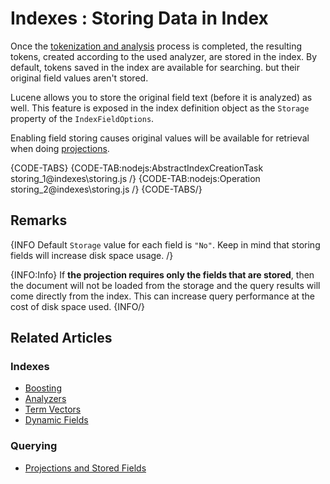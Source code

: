 # Indexes : Storing Data in Index

Once the [tokenization and analysis](../indexes/using-analyzers) process is completed, the resulting tokens, created according to the used analyzer, are stored in the index.
By default, tokens saved in the index are available for searching. but their original field values aren't stored.

Lucene allows you to store the original field text (before it is analyzed) as well. This feature is exposed in the index definition object as the `Storage` property of the `IndexFieldOptions`.

Enabling field storing causes original values will be available for retrieval when doing [projections](../indexes/querying/projections).

{CODE-TABS}
{CODE-TAB:nodejs:AbstractIndexCreationTask storing_1@indexes\storing.js /}
{CODE-TAB:nodejs:Operation storing_2@indexes\storing.js /}
{CODE-TABS/}

## Remarks

{INFO Default `Storage` value for each field is `"No"`. Keep in mind that storing fields will increase disk space usage. /}

{INFO:Info}
If **the projection requires only the fields that are stored**, then the document will not be loaded from the storage and the query results will come directly from the index. This can increase query performance at the cost of disk space used.
{INFO/}

## Related Articles

### Indexes

- [Boosting](../indexes/boosting)
- [Analyzers](../indexes/using-analyzers)
- [Term Vectors](../indexes/using-term-vectors)
- [Dynamic Fields](../indexes/using-dynamic-fields)

### Querying

- [Projections and Stored Fields](../indexes/querying/projections#projections-and-stored-fields)
